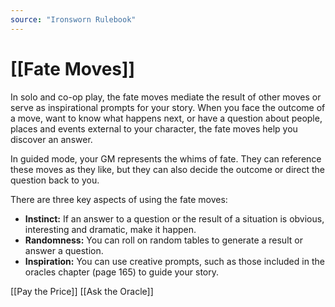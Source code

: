 ```yaml
---
source: "Ironsworn Rulebook"
---
```

# [[Fate Moves]]

In solo and co-op play, the fate moves mediate the result of other moves or serve as inspirational prompts for your story. When you face the outcome of a move, want to know what happens next, or have a question about people, places and events external to your character, the fate moves help you discover an answer.

In guided mode, your GM represents the whims of fate. They can reference these moves as they like, but they can also decide the outcome or direct the question back to you.

There are three key aspects of using the fate moves:
- **Instinct:** If an answer to a question or the result of a situation is obvious, interesting and dramatic, make it happen.
- **Randomness:** You can roll on random tables to generate a result or answer a question.
- **Inspiration:** You can use creative prompts, such as those included in the oracles chapter (page 165) to guide your story.

[[Pay the Price]]
[[Ask the Oracle]]